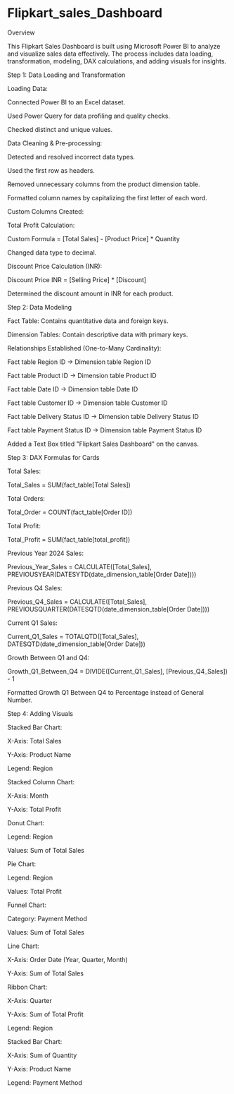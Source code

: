 # Flipkart_sales_Dashboard

Overview

This Flipkart Sales Dashboard is built using Microsoft Power BI to analyze and visualize sales data effectively. The process includes data loading, transformation, modeling, DAX calculations, and adding visuals for insights.

Step 1: Data Loading and Transformation

Loading Data:

Connected Power BI to an Excel dataset.

Used Power Query for data profiling and quality checks.

Checked distinct and unique values.

Data Cleaning & Pre-processing:

Detected and resolved incorrect data types.

Used the first row as headers.

Removed unnecessary columns from the product dimension table.

Formatted column names by capitalizing the first letter of each word.

Custom Columns Created:

Total Profit Calculation:

Custom Formula = [Total Sales] - [Product Price] * Quantity

Changed data type to decimal.

Discount Price Calculation (INR):

Discount Price INR = [Selling Price] * [Discount]

Determined the discount amount in INR for each product.

Step 2: Data Modeling

Fact Table: Contains quantitative data and foreign keys.

Dimension Tables: Contain descriptive data with primary keys.

Relationships Established (One-to-Many Cardinality):

Fact table Region ID → Dimension table Region ID

Fact table Product ID → Dimension table Product ID

Fact table Date ID → Dimension table Date ID

Fact table Customer ID → Dimension table Customer ID

Fact table Delivery Status ID → Dimension table Delivery Status ID

Fact table Payment Status ID → Dimension table Payment Status ID

Added a Text Box titled "Flipkart Sales Dashboard" on the canvas.

Step 3: DAX Formulas for Cards

Total Sales:

Total_Sales = SUM(fact_table[Total Sales])

Total Orders:

Total_Order = COUNT(fact_table[Order ID])

Total Profit:

Total_Profit = SUM(fact_table[total_profit])

Previous Year 2024 Sales:

Previous_Year_Sales = CALCULATE([Total_Sales], PREVIOUSYEAR(DATESYTD(date_dimension_table[Order Date])))

Previous Q4 Sales:

Previous_Q4_Sales = CALCULATE([Total_Sales], PREVIOUSQUARTER(DATESQTD(date_dimension_table[Order Date])))

Current Q1 Sales:

Current_Q1_Sales = TOTALQTD([Total_Sales], DATESQTD(date_dimension_table[Order Date]))

Growth Between Q1 and Q4:

Growth_Q1_Between_Q4 = DIVIDE([Current_Q1_Sales], [Previous_Q4_Sales]) - 1

Formatted Growth Q1 Between Q4 to Percentage instead of General Number.

Step 4: Adding Visuals

Stacked Bar Chart:

X-Axis: Total Sales

Y-Axis: Product Name

Legend: Region

Stacked Column Chart:

X-Axis: Month

Y-Axis: Total Profit

Donut Chart:

Legend: Region

Values: Sum of Total Sales

Pie Chart:

Legend: Region

Values: Total Profit

Funnel Chart:

Category: Payment Method

Values: Sum of Total Sales

Line Chart:

X-Axis: Order Date (Year, Quarter, Month)

Y-Axis: Sum of Total Sales

Ribbon Chart:

X-Axis: Quarter

Y-Axis: Sum of Total Profit

Legend: Region

Stacked Bar Chart:

X-Axis: Sum of Quantity

Y-Axis: Product Name

Legend: Payment Method
